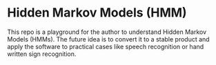 Hidden Markov Models (HMM)
======

This repo is a playground for the author to understand Hidden Markov Models (HMMs). The future idea is to convert it to a stable product and apply the software to practical cases like speech recognition or hand written sign recognition.

